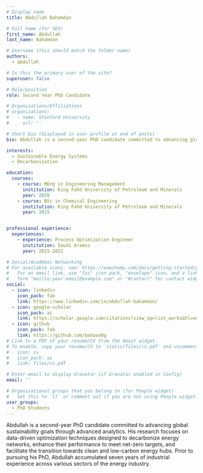 ```yaml
---
# Display name
title: Abdullah Bahamdan

# Full name (for SEO)
first_name: Abdullah
last_name: Bahamdan

# Username (this should match the folder name)
authors:
  - abdullah

# Is this the primary user of the site?
superuser: false

# Role/position
role: Second Year PhD Candidate

# Organizations/Affiliations
# organizations:
#   - name: Stanford University
#     url: ''

# Short bio (displayed in user profile at end of posts)
bio: Abdullah is a second-year PhD candidate committed to advancing global sustainability goals through advanced analytics. His research focuses on data-driven optimization techniques designed to decarbonize energy networks, enhance their performance to meet net-zero targets, and facilitate the transition towards clean and low-carbon energy hubs. Prior to pursuing his PhD, Abdullah accumulated seven years of industrial experience across various sectors of the energy industry. 

interests:
  - Sustainable Energy Systems
  - Decarbonization

education:
  courses:
    - course: MEng in Engineering Management
      institution: King Fahd University of Petroleum and Minerals
      year: 2020
    - course: BSc in Chemical Engineering
      institution: King Fahd University of Petroleum and Minerals
      year: 2015


professional experience:
  experiences:
    - experience: Process Optimization Engineer
      institution: Saudi Aramco
      year: 2015-2022

# Social/Academic Networking
# For available icons, see: https://wowchemy.com/docs/getting-started/page-builder/#icons
#   For an email link, use "fas" icon pack, "envelope" icon, and a link in the
#   form "mailto:your-email@example.com" or "#contact" for contact widget.
social:
  - icon: linkedin
    icon_pack: fab
    link: https://www.linkedin.com/in/abdullah-bahamdan/
  - icon: google-scholar
    icon_pack: ai
    link: https://scholar.google.com/citations?view_op=list_works&hl=en&user=tsCcj3AAAAAJ
  - icon: github
    icon_pack: fab
    link: https://github.com/bahaaa0g
# Link to a PDF of your resume/CV from the About widget.
# To enable, copy your resume/CV to `static/files/cv.pdf` and uncomment the lines below.
# - icon: cv
#   icon_pack: ai
#   link: files/cv.pdf

# Enter email to display Gravatar (if Gravatar enabled in Config)
email: ''

# Organizational groups that you belong to (for People widget)
#   Set this to `[]` or comment out if you are not using People widget.
user_groups:
  - PhD Students
---
```


Abdullah is a second-year PhD candidate committed to advancing global sustainability goals through advanced analytics. His research focuses on data-driven optimization techniques designed to decarbonize energy networks, enhance their performance to meet net-zero targets, and facilitate the
transition towards clean and low-carbon energy hubs. Prior to pursuing his PhD, Abdullah accumulated seven years of industrial experience across various sectors of the energy industry. 